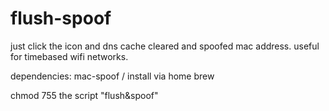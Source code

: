 # flush-spoof
just click the icon and dns cache cleared and spoofed mac address. useful for timebased wifi networks.

dependencies: mac-spoof / install via home brew


chmod 755 the script "flush&spoof" 

